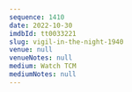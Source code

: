 ```yaml
---
sequence: 1410
date: 2022-10-30
imdbId: tt0033221
slug: vigil-in-the-night-1940
venue: null
venueNotes: null
medium: Watch TCM
mediumNotes: null
---
```

